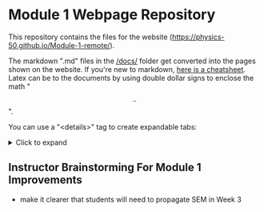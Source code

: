 # Module 1 Webpage Repository

This repository contains the files for the website (https://physics-50.github.io/Module-1-remote/). 

The markdown ".md" files in the [/docs/](https://github.com/Physics-50/Module-1-remote/tree/master/docs) folder get converted into the pages shown on the website. If you're new to markdown, [here is a cheatsheet](https://github.com/adam-p/markdown-here/wiki/Markdown-Here-Cheatsheet). Latex can be to the documents by using double dollar signs to enclose the math "$$ .. $$".

You can use a "\<details>" tag to create expandable tabs: 

<details>
<summary markdown='span'> Click to expand </summary>

Take a look a the raw markdown file for how to format the "\<details>" tag. 

</details>

## Instructor Brainstorming For Module 1 Improvements
- make it clearer that students will need to propagate SEM in Week 3
